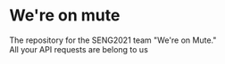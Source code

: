 # We're on mute
The repository for the SENG2021 team "We're on Mute."\
All your API requests are belong to us
